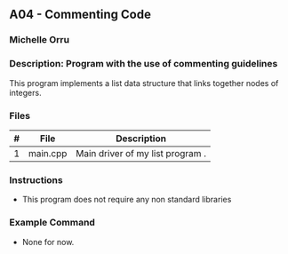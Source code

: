 ## A04 - Commenting Code
### Michelle Orru
### Description: Program with the use of commenting guidelines

This program implements a list data structure that links together nodes of integers. 

### Files

|   #   | File     | Description                      |
| :---: | -------- | -------------------------------- |
|   1   | main.cpp | Main driver of my list program . |


### Instructions

- This program does not require any non standard libraries

### Example Command

- None for now.
